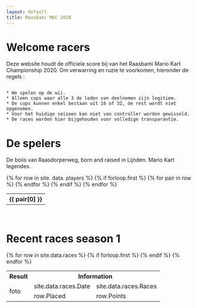 ```yaml
---
layout: default
title: RaasBami MKC 2020
---
```


# Welcome racers

Deze website houdt de officiele score bij van het Raasbami Mario Kart Championship 2020.
Om verwarring en ruzie te voorkomen, hieronder de regels :

``` 

* We spelen op de wii.  
* Alleen cups waar alle 3 de leden van deelnemen zijn legitiem.
* De cups kunnen enkel bestaan uit 16 of 32, de rest wordt niet opgenomen.
* Voor het huidige seizoen kan niet van controller worden gewisseld.
* De races worden hier bijgehouden voor volledige transparantie.

```

# De spelers

De boiis van Raasdorperweg, born and raised in Lijnden. Mario Kart legendes. 

<table>
  {% for row in site. data. players %}
    {% if forloop.first %}
      <tr>
        {% for pair in row %}
          <th>{{ pair[0] }}</th>
        {% endfor %}
      </tr>
    {% endif %}
  {% endfor %}
</table>
<br>

# Recent races season 1

<table>
      <tr>
        <th> Result </th>
        <th colspan="2"> Information </th>
      </tr>
      <tr>
        <td rowspan="4"> foto </td>
      </tr>
      <tr>
        <td> site.data.races.Date </td>
        <td> site.data.races.Races </td>
      </tr>
  {% for row in site.data.races %}
    {% if forloop.first %}
        <tr>
          <td>row.Placed </td>
          <td>row.Points </td>
      </tr>
    {% endif %}
  {% endfor %}
</table>